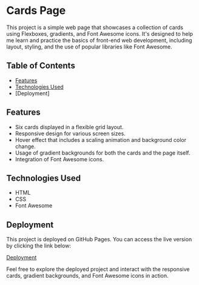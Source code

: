 # Cards Page

This project is a simple web page that showcases a collection of cards using Flexboxes, gradients, and Font Awesome icons. It's designed to help me learn and practice the basics of front-end web development, including layout, styling, and the use of popular libraries like Font Awesome.

## Table of Contents
- [Features](#features)
- [Technologies Used](#technologies-used)
- [Deployment]

## Features

- Six cards displayed in a flexible grid layout.
- Responsive design for various screen sizes.
- Hover effect that includes a scaling animation and background color change.
- Usage of gradient backgrounds for both the cards and the page itself.
- Integration of Font Awesome icons.

## Technologies Used

- HTML
- CSS
- Font Awesome

## Deployment

This project is deployed on GitHub Pages. You can access the live version by clicking the link below:

[Deployment](https://olgagabbert.github.io/flex-cards/)

Feel free to explore the deployed project and interact with the responsive cards, gradient backgrounds, and Font Awesome icons in action.

